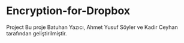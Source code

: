 # Encryption-for-Dropbox
Project
Bu proje Batuhan Yazıcı, Ahmet Yusuf Söyler ve Kadir Ceyhan tarafından geliştirilmiştir.
